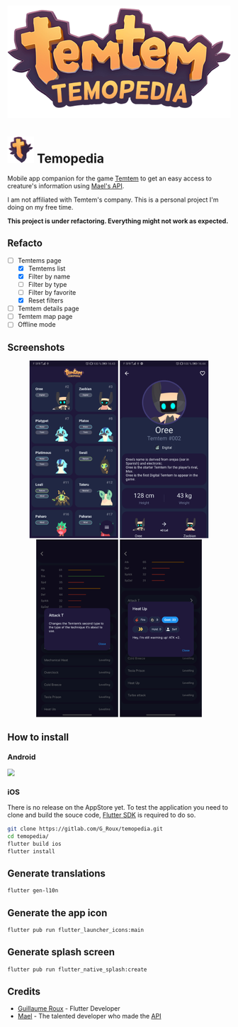 <div align="center">
    <img src="assets/logo.png">
</div>

# <img src="assets/icon.png" height="60"> Temopedia

Mobile app companion for the game [Temtem](https://crema.gg/games/temtem/) to get an easy access to creature's information using [Mael's API](#credits).

I am not affiliated with Temtem's company. This is a personal project I'm doing on my free time.

**This project is under refactoring. Everything might not work as expected.**

## Refacto

- [ ] Temtems page
  - [x] Temtems list
  - [x] Filter by name
  - [ ] Filter by type
  - [ ] Filter by favorite
  - [x] Reset filters
- [ ] Temtem details page
- [ ] Temtem map page
- [ ] Offline mode

## Screenshots

<div align="center">
    <img src="flutter_01.png" height="400">
    <img src="flutter_02.png" height="400">
    <img src="flutter_03.png" height="400">
    <img src="flutter_04.png" height="400">
</div>

## How to install

### Android

[<img src="https://play.google.com/intl/en_us/badges/static/images/badges/en_badge_web_generic.png" height="200">](https://play.google.com/store/apps/details?id=com.maniak.temopedia)

### iOS

There is no release on the AppStore yet.
To test the application you need to clone and build the souce code, [Flutter SDK](https://flutter.dev/) is required to do so.

``` bash
git clone https://gitlab.com/G_Roux/temopedia.git
cd temopedia/
flutter build ios
flutter install
```

## Generate translations

``` bash
flutter gen-l10n
```

## Generate the app icon

``` bash
flutter pub run flutter_launcher_icons:main
```

## Generate splash screen

``` bash
flutter pub run flutter_native_splash:create
```

## Credits

* [Guillaume Roux](https://github.com/TesteurManiak) - Flutter Developer
* [Mael](https://github.com/maael) - The talented developer who made the [API](https://github.com/maael/temtem-api)

